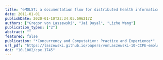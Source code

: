 ```yaml
---
title: "eMOLST: a documentation flow for distributed health informatics"
date: 2011-01-01
publishDate: 2020-01-10T22:34:05.596217Z
authors: ["Gregor von Laszewski", "Jai Dayal", "Lizhe Wang"]
publication_types: ["2"]
abstract: ""
featured: false
publication: "*Concurrency and Computation: Practice and Experience*"
url_pdf: "https://laszewski.github.io/papers/vonLaszewski-10-CCPE-emolst.pdf"
doi: "10.1002/cpe.1745"
---
```


